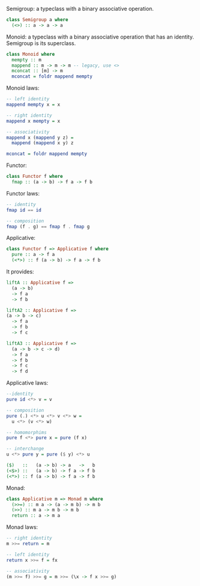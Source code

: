 Semigroup: a typeclass with a binary associative operation.

```haskell
class Semigroup a where
  (<>) :: a -> a -> a
```

Monoid: a typeclass with a binary associative operation that has an identity. Semigroup is its superclass.

```haskell
class Monoid where
  mempty :: m
  mappend :: m -> m -> m -- legacy, use <>
  mconcat :: [m] -> m
  mconcat = foldr mappend mempty
```

Monoid laws:

```haskell
-- left identity
mappend mempty x = x

-- right identity
mappend x mempty = x

-- associativity
mappend x (mappend y z) =
  mappend (mappend x y) z

mconcat = foldr mappend mempty
```

Functor:

```haskell
class Functor f where
  fmap :: (a -> b) -> f a -> f b
```

Functor laws:

```haskell
-- identity
fmap id == id

-- composition
fmap (f . g) == fmap f . fmap g
```

Applicative:

```haskell
class Functor f => Applicative f where
  pure :: a -> f a
  (<*>) :: f (a -> b) -> f a -> f b
```

It provides:

```haskell
liftA :: Applicative f =>
  (a -> b)
  -> f a
  -> f b

liftA2 :: Applicative f =>
(a -> b -> c)
  -> f a
  -> f b
  -> f c

liftA3 :: Applicative f =>
  (a -> b -> c -> d)
  -> f a
  -> f b
  -> f c
  -> f d
```

Applicative laws:

```haskell
--identity
pure id <*> v = v

-- composition
pure (.) <*> u <*> v <*> w =
  u <*> (v <*> w)

-- homomorphims
pure f <*> pure x = pure (f x)

-- interchange
u <*> pure y = pure ($ y) <*> u
```

```haskell
($)   ::   (a -> b) -> a   ->   b
(<$>) ::   (a -> b) -> f a -> f b
(<*>) :: f (a -> b) -> f a -> f b
```

Monad:

```haskell
class Applicative m => Monad m where
  (>>=) :: m a -> (a -> m b) -> m b
  (>>) :: m a -> m b -> m b
  return :: a -> m a
```

Monad laws:

```haskell
-- right identity
m >>= return = m

-- left identity
return x >>= f = fx

-- associativity
(m >>= f) >>= g = m >>= (\x -> f x >>= g)
```
